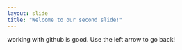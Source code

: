 ```yaml
---
layout: slide
title: "Welcome to our second slide!"
---
```

working with github is good.
Use the left arrow to go back!

